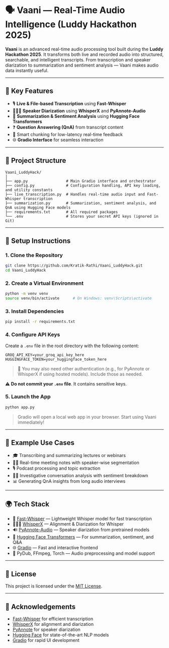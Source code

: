 # 🗣️ Vaani — Real-Time Audio Intelligence (Luddy Hackathon 2025)

**Vaani** is an advanced real-time audio processing tool built during the **Luddy Hackathon 2025**. It transforms both live and recorded audio into structured, searchable, and intelligent transcripts. From transcription and speaker diarization to summarization and sentiment analysis — Vaani makes audio data instantly useful.

---

## 🚀 Key Features

- 🎙️ **Live & File-based Transcription** using **Fast-Whisper**
- 🧑‍🤝‍🧑 **Speaker Diarization** using **WhisperX** and **PyAnnote-Audio**
- 💬 **Summarization & Sentiment Analysis** using **Hugging Face Transformers**
- ❓ **Question Answering (QnA)** from transcript content
- 🧠 Smart chunking for low-latency real-time feedback
- 🌐 **Gradio Interface** for seamless interaction

---

## 📁 Project Structure

```
Vaani_LuddyHack/
│
├── app.py                 # Main Gradio interface and orchestrator
├── config.py              # Configuration handling, API key loading, and utility constants
├── live_transcription.py  # Handles real-time audio input and Fast-Whisper transcription
├── summarization.py       # Summarization, sentiment analysis, and QnA using Hugging Face models
├── requirements.txt       # All required packages
└── .env                   # Stores your secret API keys (ignored in Git)
```

---

## 🔧 Setup Instructions

### 1. Clone the Repository

```bash
git clone https://github.com/Kratik-Rathi/Vaani_LuddyHack.git
cd Vaani_LuddyHack
```

### 2. Create a Virtual Environment

```bash
python -m venv venv
source venv/bin/activate      # On Windows: venv\Scripts\activate
```

### 3. Install Dependencies

```bash
pip install -r requirements.txt
```

### 4. Configure API Keys

Create a `.env` file in the root directory with the following content:

```
GROQ_API_KEY=your_groq_api_key_here
HUGGINGFACE_TOKEN=your_huggingface_token_here
```

> 🔐 You may also need other authentication (e.g., for PyAnnote or WhisperX if using hosted models). Include those as needed.

⚠️ **Do not commit your `.env` file**. It contains sensitive keys.

### 5. Launch the App

```bash
python app.py
```

> Gradio will open a local web app in your browser. Start using Vaani immediately!

---

## 🧪 Example Use Cases

- 🎓 Transcribing and summarizing lectures or webinars
- 🧑‍💼 Real-time meeting notes with speaker-wise segmentation
- 🎙️ Podcast processing and topic extraction
- 🕵️‍♂️ Investigative conversation analysis with sentiment breakdown
- 📊 Generating QnA insights from long audio interviews

---

## 🌍 Tech Stack

- 🧠 [Fast-Whisper](https://github.com/guillaumekln/faster-whisper) — Lightweight Whisper model for fast transcription
- 🧑‍🤝‍🧑 [WhisperX](https://github.com/m-bain/whisperx) — Alignment & Diarization for Whisper
- 🔊 [PyAnnote-Audio](https://github.com/pyannote/pyannote-audio) — Speaker diarization from pretrained models
- 💬 [Hugging Face Transformers](https://huggingface.co/) — For summarization, sentiment, and Q&A
- 🌐 [Gradio](https://www.gradio.app/) — Fast and interactive frontend
- 🧰 PyDub, FFmpeg, Torch — Audio preprocessing and model support

---

## 📜 License

This project is licensed under the [MIT License](LICENSE).

---

## 🙏 Acknowledgements

- [Fast-Whisper](https://github.com/guillaumekln/faster-whisper) for efficient transcription
- [WhisperX](https://github.com/m-bain/whisperx) for alignment and diarization
- [PyAnnote](https://github.com/pyannote/pyannote-audio) for speaker diarization
- [Hugging Face](https://huggingface.co/) for state-of-the-art NLP models
- [Gradio](https://www.gradio.app/) for rapid UI development

